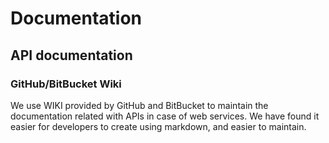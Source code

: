 # Documentation
## API documentation
### GitHub/BitBucket Wiki
We use WIKI provided by GitHub and BitBucket to maintain the documentation related with APIs in case of web services. We have found it easier for developers to create using markdown, and easier to maintain.

